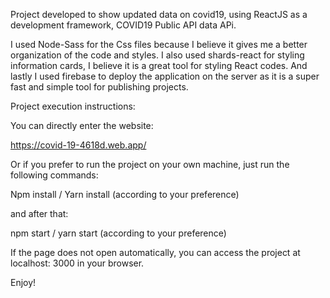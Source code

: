 Project developed to show updated data on covid19, using ReactJS as a development framework, COVID19 Public API data APi.

I used Node-Sass for the Css files because I believe it gives me a better organization of the code and styles.
I also used shards-react for styling information cards, I believe it is a great tool for styling React codes.
And lastly I used firebase to deploy the application on the server as it is a super fast and simple tool for publishing projects.



Project execution instructions:

You can directly enter the website:

https://covid-19-4618d.web.app/

Or if you prefer to run the project on your own machine, just run the following commands:

Npm install / Yarn install (according to your preference)

and after that:

npm start / yarn start (according to your preference)

If the page does not open automatically, you can access the project at localhost: 3000 in your browser.


Enjoy!
